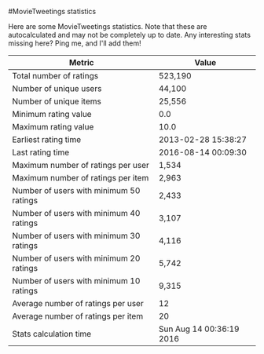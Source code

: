 #MovieTweetings statistics

Here are some MovieTweetings statistics. Note that these are autocalculated and may not be completely up to date. Any interesting stats missing here? Ping me, and I'll add them!

Metric | Value
--- | ---
Total number of ratings                 | 523,190
Number of unique users                  | 44,100
Number of unique items                  | 25,556
Minimum rating value                    | 0.0
Maximum rating value                    | 10.0
Earliest rating time                    | 2013-02-28 15:38:27
Last rating time                        | 2016-08-14 00:09:30
Maximum number of ratings per user      | 1,534
Maximum number of ratings per item      | 2,963
Number of users with minimum 50 ratings | 2,433
Number of users with minimum 40 ratings | 3,107
Number of users with minimum 30 ratings | 4,116
Number of users with minimum 20 ratings | 5,742
Number of users with minimum 10 ratings | 9,315
Average number of ratings per user      | 12
Average number of ratings per item      | 20
Stats calculation time                  | Sun Aug 14 00:36:19 2016

